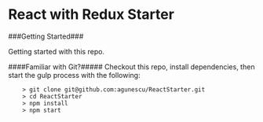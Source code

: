 # React with Redux Starter

###Getting Started###

Getting started with this repo.

####Familiar with Git?#####
Checkout this repo, install dependencies, then start the gulp process with the following:

```
	> git clone git@github.com:agunescu/ReactStarter.git
	> cd ReactStarter
	> npm install
	> npm start
```
